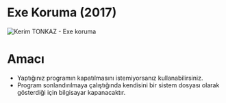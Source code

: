 # Exe Koruma (2017)
![Kerim TONKAZ - Exe koruma](https://i.ibb.co/RHMLZpT/exe-koruma.png)
# Amacı
  - Yaptığınız programın kapatılmasını istemiyorsanız kullanabilirsiniz.
  - Program sonlandırılmaya çalıştığında kendisini bir sistem dosyası olarak gösterdiği için bilgisayar kapanacaktır.
